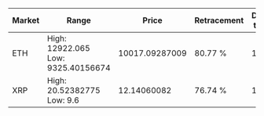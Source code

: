 | Market | Range | Price| Retracement | Doubles to 50% |
| --- | --- | --- | --- | --- |
| ETH | High: 12922.065<br />Low: 9325.40156674 | 10017.09287009 | 80.77 % | 1.11 |
| XRP | High: 20.52382775<br />Low: 9.6 | 12.14060082 | 76.74 % | 1.24 |
